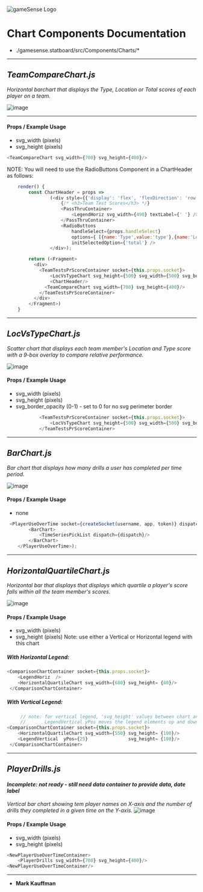 ![gameSense Logo](./pics/gameSenseLogo.png) 
# Chart Components Documentation
* ./gamesense.statboard/src/Components/Charts/*
---
## *TeamCompareChart.js*
*Horizontal barchart that displays the Type, Location or Total scores of each player on a team.*

![image](./pics/TeamCompareChart_thumb.png)

---
#### Props / Example Usage
* svg_width (pixels)
* svg_height (pixels)
``` javascript
<TeamCompareChart svg_width={700} svg_height={400}/>
```
NOTE: You will need to use the RadioButtons Component in a ChartHeader as follows:
```javascript
    render() {
        const ChartHeader = props =>
                (<div style={{'display': 'flex', 'flexDirection': 'row', 'alignItems': 'center'}}>
                    {/* <h3>Team Test Scores</h3> */}
                    <PassThruContainer>
                        <LegendHoriz svg_width={490} textLabel={' '} />
                    </PassThruContainer>
                    <RadioButtons
                        handleSelect={props.handleSelect}
                        options={ [{name:'Type',value:'type'},{name:'Location',value:'location'},{name:'Total',value:'total'}] }
                        initSelectedOption={'total'} />
                </div>);

        return (<Fragment>
          <div>                
            <TeamTestsPrScoreContainer socket={this.props.socket}>
                <LocVsTypeChart svg_height={500} svg_width={500} svg_border_opacity={0.5}/>
                <ChartHeader/>
              <TeamCompareChart svg_width={700} svg_height={400}/>
            </TeamTestsPrScoreContainer>
          </div>
        </Fragment>)   
    }
```
---

## *LocVsTypeChart.js*
*Scatter chart that displays each team member's Location and Type score with a 9-box overlay to compare relative performance.*

![image](./pics/LocVsTypeChart.png)

#### Props / Example Usage
* svg_width (pixels)
* svg_height (pixels)
* svg_border_opacity (0-1)  - set to 0 for no svg perimeter border
``` javascript
            <TeamTestsPrScoreContainer socket={this.props.socket}>
                <LocVsTypeChart svg_height={500} svg_width={500} svg_border_opacity={0.5}/>
            </TeamTestsPrScoreContainer>    
```
---

## *BarChart.js*
*Bar chart that displays how many drills a user has completed per time period.*

![image](./pics/BarChart_thumb.png)

#### Props / Example Usage
* none 
``` javascript
 <PlayerUseOverTime socket={createSocket(username, app, token)} dispatch={dispatch} filters={(userId?{user_id:userId}:null)}>
        <BarChart>
            <TimeSeriesPickList dispatch={dispatch}/>
        </BarChart>
    </PlayerUseOverTime>);
```
---

## *HorizontalQuartileChart.js*
*Horizontal bar that displays that displays which quartile a player's score falls within all the team member's scores.*


![image](./pics/HorizontalQuartileChart_thumb.png)
#### Props / Example Usage
* svg_width (pixels)
* svg_height (pixels) 
Note: use either a Vertical or Horizontal legend with this chart

##### With Horizontal Legend:
``` javascript
<ComparisonChartContainer socket={this.props.socket}>
    <LegendHoriz  />
    <HorizontalQuartileChart svg_width={680} svg_height= {80}/>
 </ComparisonChartContainer>    
```
##### With Vertical Legend:
``` javascript
     // note: for vertical legend, 'svg_height' values between chart and legend must match!
     //       LegendVertical yPos moves the legend elements up and down in its own little svg 
<ComparisonChartContainer socket={this.props.socket}>
    <HorizontalQuartileChart svg_width={550} svg_height= {100}/> 
    <LegendVertical  yPos={25}               svg_height= {100}/>  
 </ComparisonChartContainer>
```
---

## *PlayerDrills.js*
#### *Incomplete: not ready - still need data container to provide data, date label*
*Vertical bar chart showing tem player names on X-axis and the number of drills they completed in a given time on the Y-axis.*
![image](./pics/PlayerDrills_thumb.png)

#### Props / Example Usage
* svg_width (pixels)
* svg_height (pixels)
``` javascript
<NewPlayerUseOverTimeContainer>
    <PlayerDrills svg_width={700} svg_height={400}/>
<NewPlayerUseOverTimeContainer/>  
```
---
- **Mark Kauffman**

